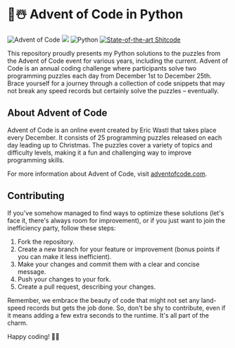 # 🎄☃️ Advent of Code in Python

![Advent of Code](https://img.shields.io/badge/Advent%20of%20Code-2015%20to%202023-brightgreen) 
![](https://img.shields.io/badge/stars%20⭐-33-yellow)
![Python](https://img.shields.io/badge/Python-3.x-blue)
[![State-of-the-art Shitcode](https://img.shields.io/static/v1?label=State-of-the-art&message=Shitcode&color=7B5804)](https://github.com/trekhleb/state-of-the-art-shitcode)

This repository proudly presents my Python solutions to the puzzles from the Advent of Code event for various years, including the current. Advent of Code is an annual coding challenge where participants solve two programming puzzles each day from December 1st to December 25th. Brace yourself for a journey through a collection of code snippets that may not break any speed records but certainly solve the puzzles – eventually.

## About Advent of Code

Advent of Code is an online event created by Eric Wastl that takes place every December. It consists of 25 programming puzzles released on each day leading up to Christmas. The puzzles cover a variety of topics and difficulty levels, making it a fun and challenging way to improve programming skills.

For more information about Advent of Code, visit [adventofcode.com](https://adventofcode.com/).

## Contributing

If you've somehow managed to find ways to optimize these solutions (let's face it, there's always room for improvement), or if you just want to join the inefficiency party, follow these steps:

1. Fork the repository.
2. Create a new branch for your feature or improvement (bonus points if you can make it less inefficient).
3. Make your changes and commit them with a clear and concise message.
4. Push your changes to your fork.
5. Create a pull request, describing your changes.

Remember, we embrace the beauty of code that might not set any land-speed records but gets the job done. So, don't be shy to contribute, even if it means adding a few extra seconds to the runtime. It's all part of the charm.

Happy coding! 🎄✨
